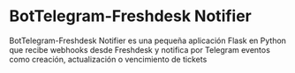 # BotTelegram-Freshdesk Notifier
 BotTelegram-Freshdesk Notifier es una pequeña aplicación Flask en Python que recibe webhooks desde Freshdesk y notifica por Telegram eventos como creación, actualización o vencimiento de tickets
